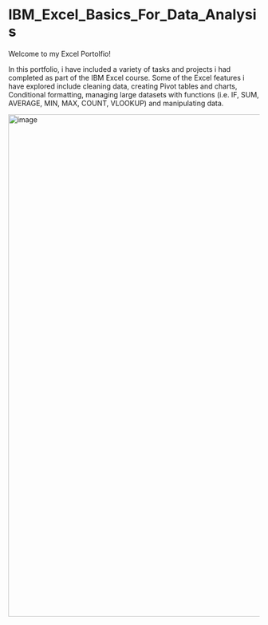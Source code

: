 # IBM_Excel_Basics_For_Data_Analysis

Welcome to my Excel Portolfio!

In this portfolio, i have included a variety of tasks and projects i had completed as part of the IBM Excel course. Some of the Excel features i have explored include cleaning data, creating Pivot tables and charts, Conditional formatting, managing large datasets with functions (i.e. IF, SUM, AVERAGE, MIN, MAX, COUNT, VLOOKUP) and manipulating data.

<img width="1007" alt="image" src="https://github.com/Rasihha/IBM_Excel_Basics_For_Data_Analysis/assets/136366423/eed0ac38-138d-488e-ab03-3c0fac958a26">

